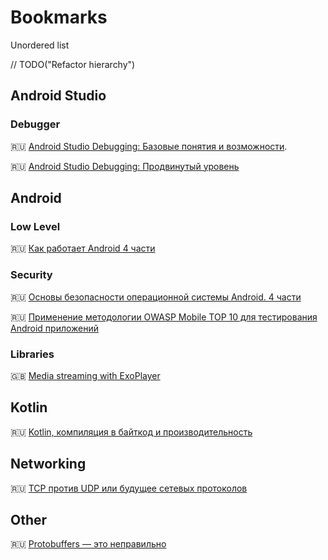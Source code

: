 # Bookmarks
Unordered list 

// TODO("Refactor hierarchy")

## Android Studio 

### Debugger
:ru: [Android Studio Debugging: Базовые понятия и возможности](https://medium.com/@artem_shevchenko/android-studio-debugging-%D0%B1%D0%B0%D0%B7%D0%BE%D0%B2%D1%8B%D0%B5-%D0%BF%D0%BE%D0%BD%D1%8F%D1%82%D0%B8%D1%8F-%D0%B8-%D0%B2%D0%BE%D0%B7%D0%BC%D0%BE%D0%B6%D0%BD%D0%BE%D1%81%D1%82%D0%B8-658ee6dcc641).

:ru: [Android Studio Debugging: Продвинутый уровень](https://medium.com/@artem_shevchenko/android-studio-debugging-%D0%BF%D1%80%D0%BE%D0%B4%D0%B2%D0%B8%D0%BD%D1%83%D1%82%D1%8B%D0%B9-%D1%83%D1%80%D0%BE%D0%B2%D0%B5%D0%BD%D1%8C-e05dac22439f)

## Android 

### Low Level
:ru: [Как работает Android 4 части](https://habr.com/ru/company/solarsecurity/blog/334796/)

### Security
:ru: [Основы безопасности операционной системы Android. 4 части](https://m.habr.com/ru/post/175517/)

:ru: [Применение методологии OWASP Mobile TOP 10 для тестирования Android приложений](https://habr.com/ru/post/352252/)

### Libraries
:uk: [Media streaming with ExoPlayer](https://developer.android.com/codelabs/exoplayer-intro#0)

## Kotlin
:ru: [Kotlin, компиляция в байткод и производительность](https://habr.com/ru/company/inforion/blog/330060/)

## Networking 
:ru: [TCP против UDP или будущее сетевых протоколов](https://habr.com/ru/company/oleg-bunin/blog/461829/)

## Other
:ru: [Protobuffers — это неправильно](https://habr.com/ru/post/427265/)
